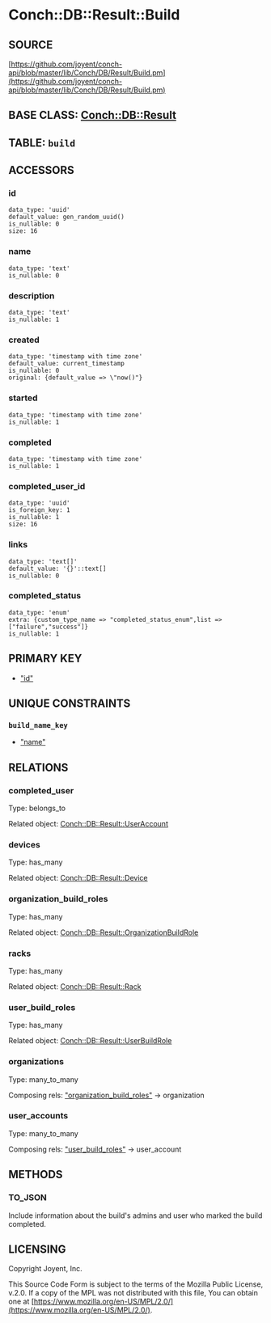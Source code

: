 # Conch::DB::Result::Build

## SOURCE

[https://github.com/joyent/conch-api/blob/master/lib/Conch/DB/Result/Build.pm](https://github.com/joyent/conch-api/blob/master/lib/Conch/DB/Result/Build.pm)

## BASE CLASS: [Conch::DB::Result](../modules/Conch%3A%3ADB%3A%3AResult)

## TABLE: `build`

## ACCESSORS

### id

```
data_type: 'uuid'
default_value: gen_random_uuid()
is_nullable: 0
size: 16
```

### name

```
data_type: 'text'
is_nullable: 0
```

### description

```
data_type: 'text'
is_nullable: 1
```

### created

```
data_type: 'timestamp with time zone'
default_value: current_timestamp
is_nullable: 0
original: {default_value => \"now()"}
```

### started

```
data_type: 'timestamp with time zone'
is_nullable: 1
```

### completed

```
data_type: 'timestamp with time zone'
is_nullable: 1
```

### completed\_user\_id

```
data_type: 'uuid'
is_foreign_key: 1
is_nullable: 1
size: 16
```

### links

```
data_type: 'text[]'
default_value: '{}'::text[]
is_nullable: 0
```

### completed\_status

```
data_type: 'enum'
extra: {custom_type_name => "completed_status_enum",list => ["failure","success"]}
is_nullable: 1
```

## PRIMARY KEY

- ["id"](#id)

## UNIQUE CONSTRAINTS

### `build_name_key`

- ["name"](#name)

## RELATIONS

### completed\_user

Type: belongs\_to

Related object: [Conch::DB::Result::UserAccount](../modules/Conch%3A%3ADB%3A%3AResult%3A%3AUserAccount)

### devices

Type: has\_many

Related object: [Conch::DB::Result::Device](../modules/Conch%3A%3ADB%3A%3AResult%3A%3ADevice)

### organization\_build\_roles

Type: has\_many

Related object: [Conch::DB::Result::OrganizationBuildRole](../modules/Conch%3A%3ADB%3A%3AResult%3A%3AOrganizationBuildRole)

### racks

Type: has\_many

Related object: [Conch::DB::Result::Rack](../modules/Conch%3A%3ADB%3A%3AResult%3A%3ARack)

### user\_build\_roles

Type: has\_many

Related object: [Conch::DB::Result::UserBuildRole](../modules/Conch%3A%3ADB%3A%3AResult%3A%3AUserBuildRole)

### organizations

Type: many\_to\_many

Composing rels: ["organization\_build\_roles"](#organization_build_roles) -> organization

### user\_accounts

Type: many\_to\_many

Composing rels: ["user\_build\_roles"](#user_build_roles) -> user\_account

## METHODS

### TO\_JSON

Include information about the build's admins and user who marked the build completed.

## LICENSING

Copyright Joyent, Inc.

This Source Code Form is subject to the terms of the Mozilla Public License,
v.2.0. If a copy of the MPL was not distributed with this file, You can obtain
one at [https://www.mozilla.org/en-US/MPL/2.0/](https://www.mozilla.org/en-US/MPL/2.0/).
